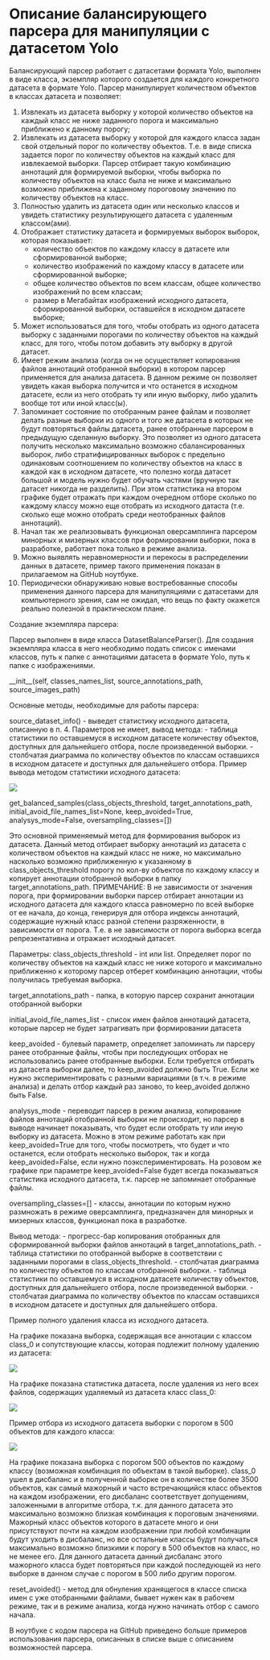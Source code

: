 # Описание балансирующего парсера для манипуляции с датасетом Yolo

Балансирующий парсер работает с датасетами формата Yolo, выполнен в виде класса, экземпляр которого создается для каждого конкретного датасета в формате Yolo. Парсер манипулирует количеством объектов в классах датасета и позволяет:

1. Извлекать из датасета выборку у которой количество объектов на каждый класс не ниже заданного порога и максимально приближено к данному порогу;
2. Извлекать из датасета выборку у которой для каждого класса задан свой отдельный порог по количеству объектов. Т.е. в виде списка задается порог по количеству объектов на каждый класс для извлекаемой выборки. Парсер отбирает такую комбинацию аннотаций для формируемой выборки, чтобы выборка по количеству объектов на класс была не ниже и максимально возможно приближена к заданному пороговому значению по количеству объектов на класс.
3. Полностью удалить из датасета один или несколько классов и увидеть статистику результирующего датасета с удаленным классом(ами).
4. Отображает статистику датасета и формируемых выборок выборок, которая показывает:
    - количество объектов по каждому классу в датасете или сформированной выборке;
    - количество изображений по каждому классу в датасете или сформированной выборке;
    - общее количество объектов по всем классам, общее количество изображений по всем классам;
    - размер в Мегабайтах изображений исходного датасета, сформированной выборки, оставшейся в исходном датасете выборке;
5. Может использоваться для того, чтобы отобрать из одного датасета выборку с заданными порогами по количеству объектов на каждый класс, для того, чтобы потом добавить эту выборку в другой датасет.
6. Имеет режим анализа (когда он не осуществляет копирования файлов аннотаций отобранной выборки) в котором парсер применяется для анализа датасета. В данном режиме он позволяет увидеть какая выборка получится и что останется в исходном датасете, если из него отобрать ту или иную выборку, либо удалить вообще тот или иной класс(ы).
7. Запоминает состояние по отобранным ранее файлам и позволяет делать разные выборки из одного и того же датасета в которых не будут повторяться файлы датасета, ранее отобранные парсером в предыдущую сделанную выборку. Это позволяет из одного датасета получить несколько максимально возможно сбалансированных выборок, либо стратифицированных выборок с предельно одинаковым соотношением по количеству объектов на класс в каждой как в исходном датасете, что полезно когда датасет большой и модель нужно будет обучать частями (вручную так датасет никогда не разделить). При этом статистика на втором графике будет отражать при каждом очередном отборе сколько по каждому классу можно еще отобрать из исходного датаста (т.е. сколько еще можно отобрать среди неотобранных файлов аннотаций).
8. Начал так же реализовывать функционал оверсамплинга парсером минорных и мизерных классов при формировании выборки, пока в разработке, работает пока только в режиме анализа.
9. Можно выявлять неравномерности и перекосы в распределении данных в датасете, пример такого применения показан в прилагаемом на GitHub ноутбуке.
10. Периодически обнаруживаю новые востребованные способы применения данного парсера для манипуляциями с датасетами для компьютерного зрения, сам не ожидал, что вещь по факту окажется реально полезной в практическом плане.

Создание экземпляра парсера:

Парсер выполнен в виде класса DatasetBalanceParser(). Для создания экземпляра класса в него необходимо подать список с именами классов, путь к папке с аннотациями датасета в формате Yolo, путь к папке с изображениями. 

\_\_init\_\_(self, classes_names_list, source_annotations_path, source_images_path)

Основные методы, необходимые для работы парсера:

source_dataset_info() - выведет статистику исходного датасета, описанную в п. 4.
Параметров не имеет, вывод метода:
    - таблица статистики по оставшемуся в исходном датасете количеству объектов, доступных для дальнейшего отбора, после произведенной выборки.
    - столбчатая диаграмма по количеству объектов по классам оставшихся в исходном датасете и доступных для дальнейшего отбора.
Пример вывода методом статистики исходного датасета:

![](./DocsImg/stat_source.png)

get_balanced_samples(class_objects_threshold, target_annotations_path, initial_avoid_file_names_list=None, keep_avoided=True, analysys_mode=False, oversampling_classes=[])

Это основной применяемый метод для формирования выборок из датасета. Данный метод отбирает выборку аннотаций из датасета с количеством объектов на каждый класс не ниже, но максимально насколько возможно приближенную к указанному в class_objects_threshold порогу по кол-ву объектов по каждому классу и копирует аннотации отобранной выборки в папку target_annotations_path. 
ПРИМЕЧАНИЕ:
В не зависимости от значения порога, при формировании выборки парсер отбирает аннотации из исходного датасета для каждого класса равномерно по всей выборке от ее начала, до конца, генерируя для отбора индексы аннотаций, содержащие нужный класс разной степени разряженности, в зависимости от порога. Т.е. в не зависимости от порога выборка всегда репрезентативна и отражает исходный датасет.

Параметры:
class_objects_threshold - int или list. Определяет порог по количеству объектов на каждый класс не ниже которого и максимально приближенно к которому парсер отберет комбинацию аннотации, чтобы получилась требуемая выборка.

target_annotations_path - папка, в которую парсер сохранит аннотации отобранной выборки

initial_avoid_file_names_list - список имен файлов аннотаций датасета, которые парсер не будет затрагивать при формировании датасета

keep_avoided - булевый параметр, определяет запоминать ли парсеру ранее отобранные файлы, чтобы при последующих отборах не использовались ранее отобранные выборки. Если требуется отбирать из датасета выборки далее, то keep_avoided должно быть True. Если же нужно экспериментировать с разными вариациями (в т.ч. в режиме анализа) и делать отбор каждый раз заново, то keep_avoided должно быть False.

analysys_mode - переводит парсер в режим анализа, копирование файлов аннотаций отобранной выборки не происходит, но парсер в выводе начинает показывать, что будет если отобрать ту или иную выборку из датасета. Можно в этом режиме работать как при keep_avoided=True для того, чтобы посмотреть, что будет и что останется, если отобрать несколько выборок, так и когда keep_avoided=False, если нужно поэкспериментировать. На розовом же графике при параметре keep_avoided=False будет всегда показываться статистика исходного датасета, т.к. парсер не запоминает отобранные файлы.

oversampling_classes=[] - классы, аннотации по которым нужно размножать в режиме оверсамплинга, предназначен для минорных и мизерных классов, функционал пока в разработке.

Вывод метода:
    - прогресс-бар копирования отобранных для сформированной выборки файлов аннотаций в target_annotations_path.
    - таблица статистики по отобранной выборке в соответствии с заданными порогами в class_objects_threshold.
    - столбчатая диаграмма по количеству объектов по классам отобранной выборки.
    - таблица статистики по оставшемуся в исходном датасете количеству объектов, доступных для дальнейшего отбора, после произведенной выборки.
    - столбчатая диаграмма по количеству объектов по классам оставшихся в исходном датасете и доступных для дальнейшего отбора. 

Пример полного удаления класса из исходного датасета.

На графике показана выборка, содержащая все аннотации с классом class_0 и сопутствующие классы, которая подлежит полному удалению из датасета:

![](./DocsImg/class_0_remove.png)

На графике показана статистика датасета, после удаления из него всех файлов, содержащих удаляемый из датасета класс class_0:

![](./DocsImg/class_0_remove_objects_remain.png)

Пример отбора из исходного датасета выборки с порогом в 500 объектов для каждого класса:

![](./DocsImg/select_500.png)

На графике показана выборка с порогом 500 объектов по каждому классу (возможная комбинация по объектам в такой выборке).
class_0 ушел в дисбаланс и в полученной выборке он в количестве более 3500 объектов, как самый мажорный и часто встречающийся класс объектов на каждом изображении, его дисбаланс соответствует допущениям, заложенными в алгоритме отбора, т.к. для данного датасета это максимально возможно близкая комбинация к пороговым значениями. Мажорный класс объектов которого в датасете много и они присутствуют почти на каждом изображении при любой комбинации будут уходить в дисбаланс, но все остальные классы будут получаться максимально возможно близкими к порогу в 500 объектов на класс, но не менее его. 
Для данного датасета данный дисбаланс этого мажорного класса будет повторяться при каждой последующей из него выборке в данном случае с порогом в 500 либо другим порогом.

reset_avoided() - метод для обнуления хранящегося в классе списка имен с уже отобранными файлами, бывает нужен как в рабочем режиме, так и в режиме анализа, когда нужно начинать отбор с самого начала.

В ноутбуке с кодом парсера на GitHub приведено больше примеров использования парсера, описанных в списке выше с описанием возможностей парсера.






